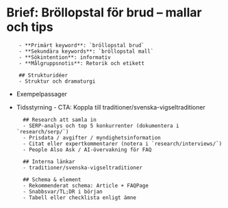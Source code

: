 # Brief: Bröllopstal för brud – mallar och tips

        - **Primärt keyword**: `bröllopstal brud`
        - **Sekundära keywords**: `bröllopstal mall`
        - **Sökintention**: informativ
        - **Målgruppsnotis**: Retorik och etikett

        ## Strukturidéer
        - Struktur och dramaturgi

- Exempelpassager
- Tidsstyrning - CTA: Koppla till traditioner/svenska-vigseltraditioner

        ## Research att samla in
        - SERP-analys och top 5 konkurrenter (dokumentera i `research/serp/`)
        - Prisdata / avgifter / myndighetsinformation
        - Citat eller expertkommentarer (notera i `research/interviews/`)
        - People Also Ask / AI-övervakning för FAQ

        ## Interna länkar
        - traditioner/svenska-vigseltraditioner

        ## Schema & element
        - Rekommenderat schema: Article + FAQPage
        - Snabbsvar/TL;DR i början
        - Tabell eller checklista enligt ämne
